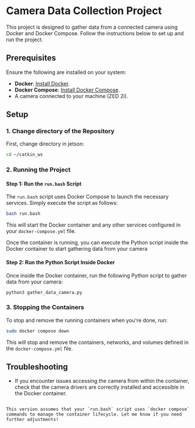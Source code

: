 # Camera Data Collection Project

This project is designed to gather data from a connected camera using Docker and Docker Compose. Follow the instructions below to set up and run the project.

## Prerequisites

Ensure the following are installed on your system:

- **Docker**: [Install Docker](https://docs.docker.com/get-docker/).
- **Docker Compose**: [Install Docker Compose](https://docs.docker.com/compose/install/).
- A camera connected to your machine (ZED 2i).

## Setup

### 1. Change directory of the Repository

First, change directory in jetson:

```bash
cd ~/catkin_ws
```

### 2. Running the Project

#### Step 1: Run the `run.bash` Script

The `run.bash` script uses Docker Compose to launch the necessary services. Simply execute the script as follows:

```bash
bash run.bash
```

This will start the Docker container and any other services configured in your `docker-compose.yml` file.

Once the container is running, you can execute the Python script inside the Docker container to start gathering data from your camera

#### Step 2: Run the Python Script Inside Docker

Once inside the Docker container, run the following Python script to gather data from your camera:

```bash
python3 gather_data_camera.py
```

### 3. Stopping the Containers

To stop and remove the running containers when you're done, run:

```bash
sudo docker compose down
```

This will stop and remove the containers, networks, and volumes defined in the `docker-compose.yml` file.

## Troubleshooting

- If you encounter issues accessing the camera from within the container, check that the camera drivers are correctly installed and accessible in the Docker container.

```

This version assumes that your `run.bash` script uses `docker compose` commands to manage the container lifecycle. Let me know if you need further adjustments!

